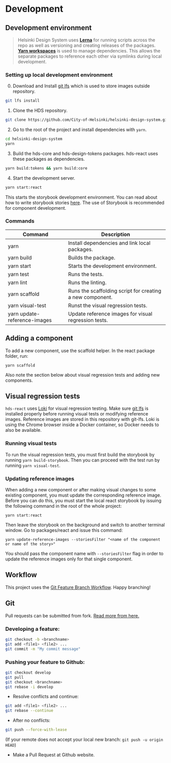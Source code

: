 # Development

## Development environment

> Helsinki Design System uses [**Lerna**](https://lerna.js.org/) for running scripts across the repo as well as versioning and creating releases of the packages. [**Yarn workspaces**](https://yarnpkg.com/lang/en/docs/workspaces/) is used to manage dependencies. This allows the separate packages to reference each other via symlinks during local development.

### Setting up local development environment

0. Download and Install [git lfs](https://git-lfs.github.com/) which is used to store images outside repository.
```bash
git lfs install
```
1. Clone the HDS repository.
```bash
git clone https://github.com/City-of-Helsinki/helsinki-design-system.git
```

2. Go to the root of the project and install dependencies with `yarn`.
```bash
cd helsinki-design-system
yarn
```

3. Build the hds-core and hds-design-tokens packages. hds-react uses these packages as dependencies.
```bash
yarn build:tokens && yarn build:core
```

4. Start the development server.
```bash
yarn start:react
```

This starts the storybook development environment. You can read about how to write storybook stories [here](https://storybook.js.org/docs/react/get-started/whats-a-story). The use of Storybook is recommended for component development.

### Commands                                                                                  
                                                                                              
| Command                            | Description                                               | 
| ---------------------------------- | --------------------------------------------------------- | 
| yarn                               | Install dependencies and link local packages.             | 
| yarn build                         | Builds the package.                                       | 
| yarn start                         | Starts the development environment.                       | 
| yarn test                          | Runs the tests.                                           | 
| yarn lint                          | Runs the linting.                                         | 
| yarn scaffold                      | Runs the scaffolding script for creating a new component. |
| yarn visual-test                   | Runst the visual regression tests.                        |
| yarn update-reference-images       | Update reference images for visual regression tests.      | 

## Adding a component

To add a new component, use the scaffold helper. In the react package folder, run:

```
yarn scaffold
```

Also note the section below about visual regression tests and adding new components.

## Visual regression tests

`hds-react` uses [Loki](https://loki.js.org/) for visual regression testing. Make sure [git lfs](https://git-lfs.github.com/) is installed properly
before running visual tests or modifying reference images. Reference images are stored in this repository with git-lfs.
Loki is using the Chrome browser inside a Docker container, so Docker needs to also be available.

### Running visual tests

To run the visual regression tests, you must first build the storybook by running `yarn build-storybook`. Then you can proceed with the test run by running `yarn visual-test`.

### Updating reference images

When adding a new component or after making visual changes to some existing component, you must update the corresponding reference image.
Before you can do this, you must start the local react storybook by issuing the following command in the root of the whole project:
```
yarn start:react
```
Then leave the storybook on the background and switch to another terminal window. Go to packages/react and issue this command:
```
yarn update-reference-images --storiesFilter "<name of the component or name of the story>"
```

You should pass the component name with `--storiesFilter` flag in order to update the reference images only for that single component.

## Workflow

This project uses the [Git Feature Branch Workflow](https://www.atlassian.com/git/tutorials/comparing-workflows/feature-branch-workflow). Happy branching!

## Git

Pull requests can be submitted from fork. [Read more from here.](https://guides.github.com/activities/forking/)

### Developing a feature:

```bash
git checkout -b <branchname>
git add <file1> <file2> ...
git commit -m "My commit message"
```

### Pushing your feature to Github:

```bash
git checkout develop
git pull
git checkout <branchname>
git rebase -i develop
```

- Resolve conflicts and continue:

```bash
git add <file1> <file2> ...
git rebase --continue
```

- After no conflicts:

```bash
git push --force-with-lease
```

(If your remote does not accept your local new branch: `git push -u origin HEAD`)

- Make a Pull Request at Github website.
